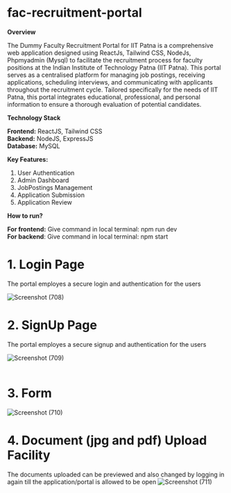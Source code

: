 # **fac-recruitment-portal**

**Overview** <br/>

The Dummy Faculty Recruitment Portal for IIT Patna is a comprehensive web application designed using ReactJs, Tailwind CSS, NodeJs, Phpmyadmin (Mysql) to facilitate the recruitment process for faculty positions at the Indian Institute of Technology Patna (IIT Patna). This portal serves as a centralised platform for managing job postings, receiving applications, scheduling interviews, and communicating with applicants throughout the recruitment cycle. Tailored specifically for the needs of IIT Patna, this portal integrates educational, professional, and personal information to ensure a thorough evaluation of potential candidates.

**Technology Stack** <br/>

**Frontend:** ReactJS, Tailwind CSS <br/>
**Backend:** NodeJS, ExpressJS <br/>
**Database:** MySQL <br/>

**Key Features:** <br/>

1. User Authentication
2. Admin Dashboard
3. JobPostings Management
4. Application Submission
5. Application Review

**How to run?** <br/>

**For frontend:** Give command in local terminal: npm run dev <br/>
**For backend**: Give command in local terminal: npm start <br/>

# 1. Login Page <br/>
The portal employes a secure login and authentication for the users

![Screenshot (708)](https://github.com/user-attachments/assets/443d1e55-1561-4db8-bb11-07b6f1985150)
<br/>
# 2. SignUp Page <br/>
The portal employes a secure signup and authentication for the users

![Screenshot (709)](https://github.com/user-attachments/assets/ad97c9dc-cf3c-4f5f-b7d5-1bcdf8fa6f5d)
<br/>
<br/>
# 3. Form <br/>
![Screenshot (710)](https://github.com/user-attachments/assets/ca590c03-c7d5-4ecc-b654-c472a0ed08ba)
<br/>

# 4. Document (jpg and pdf) Upload Facility <br/>
The documents uploaded can be previewed and also changed by logging in again till the application/portal is allowed to be open
![Screenshot (711)](https://github.com/user-attachments/assets/78c771c5-4171-4d35-a782-a596fef24d4a)
<br/>


